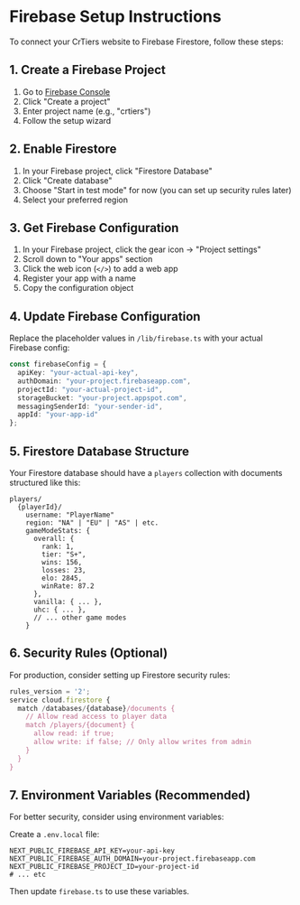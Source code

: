 # Firebase Setup Instructions

To connect your CrTiers website to Firebase Firestore, follow these steps:

## 1. Create a Firebase Project

1. Go to [Firebase Console](https://console.firebase.google.com)
2. Click "Create a project"
3. Enter project name (e.g., "crtiers")
4. Follow the setup wizard

## 2. Enable Firestore

1. In your Firebase project, click "Firestore Database"
2. Click "Create database"
3. Choose "Start in test mode" for now (you can set up security rules later)
4. Select your preferred region

## 3. Get Firebase Configuration

1. In your Firebase project, click the gear icon → "Project settings"
2. Scroll down to "Your apps" section
3. Click the web icon (`</>`) to add a web app
4. Register your app with a name
5. Copy the configuration object

## 4. Update Firebase Configuration

Replace the placeholder values in `/lib/firebase.ts` with your actual Firebase config:

```typescript
const firebaseConfig = {
  apiKey: "your-actual-api-key",
  authDomain: "your-project.firebaseapp.com",
  projectId: "your-actual-project-id",
  storageBucket: "your-project.appspot.com",
  messagingSenderId: "your-sender-id",
  appId: "your-app-id"
};
```

## 5. Firestore Database Structure

Your Firestore database should have a `players` collection with documents structured like this:

```
players/
  {playerId}/
    username: "PlayerName"
    region: "NA" | "EU" | "AS" | etc.
    gameModeStats: {
      overall: {
        rank: 1,
        tier: "S+",
        wins: 156,
        losses: 23,
        elo: 2845,
        winRate: 87.2
      },
      vanilla: { ... },
      uhc: { ... },
      // ... other game modes
    }
```

## 6. Security Rules (Optional)

For production, consider setting up Firestore security rules:

```javascript
rules_version = '2';
service cloud.firestore {
  match /databases/{database}/documents {
    // Allow read access to player data
    match /players/{document} {
      allow read: if true;
      allow write: if false; // Only allow writes from admin
    }
  }
}
```

## 7. Environment Variables (Recommended)

For better security, consider using environment variables:

Create a `.env.local` file:
```
NEXT_PUBLIC_FIREBASE_API_KEY=your-api-key
NEXT_PUBLIC_FIREBASE_AUTH_DOMAIN=your-project.firebaseapp.com
NEXT_PUBLIC_FIREBASE_PROJECT_ID=your-project-id
# ... etc
```

Then update `firebase.ts` to use these variables.